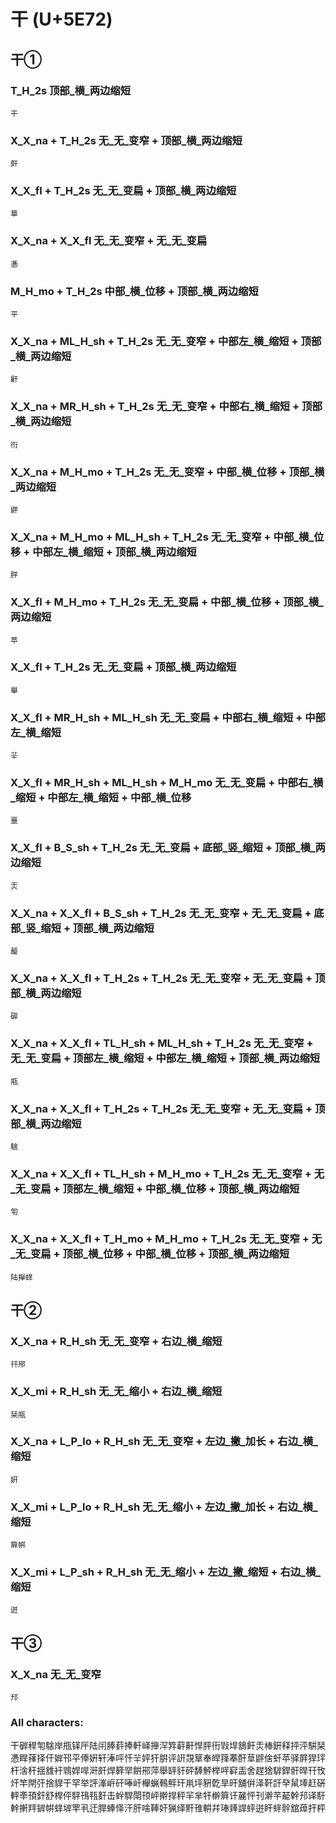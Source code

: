 # 干 (U+5E72) 

## 干①

### T_H_2s 顶部_横_两边缩短
`干`

### X_X_na + T_H_2s 无_无_变窄 + 顶部_横_两边缩短
`皯`

### X_X_fl + T_H_2s 无_无_变扁 + 顶部_横_两边缩短
`䓍`

### X_X_na + X_X_fl 无_无_变窄 + 无_无_变扁 
`慿`

### M_H_mo + T_H_2s 中部_横_位移 + 顶部_横_两边缩短
`平`

### X_X_na + ML_H_sh + T_H_2s 无_无_变窄 + 中部左_横_缩短  + 顶部_横_两边缩短
`鼾`

### X_X_na + MR_H_sh + T_H_2s 无_无_变窄 + 中部右_横_缩短  + 顶部_横_两边缩短
`衎`

### X_X_na + M_H_mo + T_H_2s 无_无_变窄 + 中部_横_位移  + 顶部_横_两边缩短
`䶄`

### X_X_na + M_H_mo + ML_H_sh + T_H_2s 无_无_变窄 + 中部_横_位移 + 中部左_横_缩短  + 顶部_横_两边缩短
`胓`

### X_X_fl + M_H_mo + T_H_2s 无_无_变扁 + 中部_横_位移  + 顶部_横_两边缩短
`苹`

### X_X_fl + T_H_2s 无_无_变扁 + 顶部_横_两边缩短
`舉`

### X_X_fl + MR_H_sh + ML_H_sh  无_无_变扁 + 中部右_横_缩短 + 中部左_横_缩短
`⺸`

### X_X_fl + MR_H_sh + ML_H_sh + M_H_mo 无_无_变扁 + 中部右_横_缩短 + 中部左_横_缩短 + 中部_横_位移
`噩`

### X_X_fl + B_S_sh + T_H_2s 无_无_变扁 + 底部_竖_缩短  + 顶部_横_两边缩短
`㶣`

### X_X_na + X_X_fl + B_S_sh + T_H_2s 无_无_变窄 + 无_无_变扁 + 底部_竖_缩短  + 顶部_横_两边缩短
`䶬`

### X_X_na + X_X_fl + T_H_2s + T_H_2s 无_无_变窄 + 无_无_变扁 + 顶部_横_两边缩短
`硸`

### X_X_na + X_X_fl + TL_H_sh + ML_H_sh + T_H_2s 无_无_变窄 + 无_无_变扁 + 顶部左_横_缩短 + 中部左_横_缩短  + 顶部_横_两边缩短
`甁`

### X_X_na + X_X_fl + T_H_2s + T_H_2s 无_无_变窄 + 无_无_变扁 + 顶部_横_两边缩短
`騇`

### X_X_na + X_X_fl + TL_H_sh + M_H_mo + T_H_2s 无_无_变窄 + 无_无_变扁 + 顶部左_横_缩短 + 中部_横_位移  + 顶部_横_两边缩短
`匉`

### X_X_na + X_X_fl + T_H_mo + M_H_mo + T_H_2s 无_无_变窄 + 无_无_变扁 + 顶部_横_位移 + 中部_横_位移  + 顶部_横_两边缩短
`陆攑蝆`

## 干②

### X_X_na + R_H_sh 无_无_变窄 + 右边_横_缩短
`幵郉`

### X_X_mi + R_H_sh 无_无_缩小 + 右边_横_缩短
`栞甁`

### X_X_na + L_P_lo + R_H_sh 无_无_变窄 + 左边_撇_加长 + 右边_横_缩短
`姸`

### X_X_mi + L_P_lo + R_H_sh 无_无_缩小 + 左边_撇_加长 + 右边_横_缩短
`簈帲`

### X_X_mi + L_P_sh + R_H_sh 无_无_缩小 + 左边_撇_缩短 + 右边_横_缩短
`逬`

## 干③

### X_X_na 无_无_变窄
`䢴`

### All characters:
干硸稈匉騇岸甁铎厈陆闬䏾䓸捧軒峄攑浫筓蓒鼾悍胓衎㪋垾鵨飦㶣棒銒释抨泙騈栞慿睅萚择仠婩邗平俸姸轩淎呯忓⺸㛁犴腁评詽覝筸奉皔箨菶酐䓍䶄倽虷苹驿屛猂玶杆涻秆揺䧾衦䳚娨哻涆皯焊簳䍑餠郉萍舉䍈豻砰䭰鮃榉哶䆭㿻舍趕猞䮗銲骭晘幵攼㶥竿閈㢨捨貋干罕举評溄㟁矸唪屽櫸蝋䳞鲆玕鼡坪豣亁旱旰舖倂泽靬訐癷䑕埲赶硏軯㪯頇釬舒桿伻駍鳱㼞姧击䖫駻閛顸岼擀捍秤羋芈㸩檊簈讦麉怦刊澣芉䶬幹䢴译馯龫搟䍬錌帲蝆堓䍐丮迀䏷蜯怿汗肝啥䩬奸猟绎䵟䧲輧幷琫㷯䛞蚲逬盰䖹䯎舘蔊扞枰
